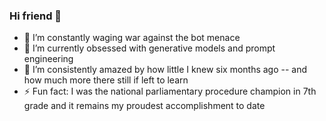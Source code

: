 ### Hi friend 👋

- 🔭 I’m constantly waging war against the bot menace 
- 🌱 I’m currently obsessed with generative models and prompt engineering
- 🤔 I’m consistently amazed by how little I knew six months ago -- and how much more there still if left to learn
- ⚡ Fun fact: I was the national parliamentary procedure champion in 7th grade and it remains my proudest accomplishment to date
